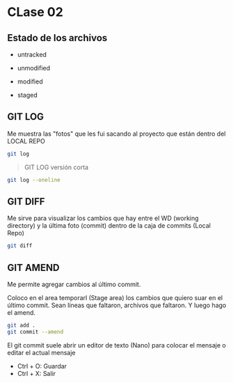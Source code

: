 # CLase 02

## Estado de los archivos

*  untracked

*  unmodified

*  modified

*  staged

## GIT LOG
Me muestra las "fotos" que les fui sacando al proyecto que están dentro del LOCAL REPO

```sh
git log
```

> GIT LOG versión corta

```sh
git log --oneline
```

## GIT DIFF
Me sirve para visualizar los cambios que hay entre el WD (working directory) y la última foto (commit) dentro de la caja de commits (Local Repo)

```sh
git diff
```

## GIT AMEND
Me permite agregar cambios al último commit.

Coloco en el area temporarl (Stage area) los cambios que quiero suar en el último commit. Sean líneas que faltaron, archivos que faltaron. Y luego hago el amend.
```sh
git add .
git commit --amend
```

El git commit suele abrir un editor de texto (Nano) para colocar el mensaje o editar el actual mensaje
* Ctrl + O: Guardar
* Ctrl + X: Salir